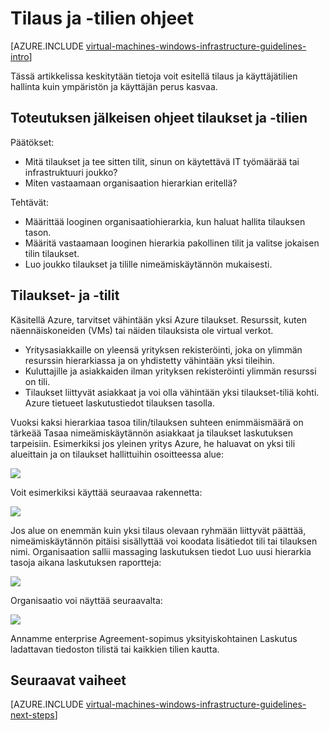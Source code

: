 <properties
    pageTitle="Tilauksen ja tilien ohjeet | Microsoft Azure"
    description="Lisätietoja keskeisiä suunnittelu ja käyttöönotto ohjeita tilaukset ja Azure-tilit."
    documentationCenter=""
    services="virtual-machines-windows"
    authors="iainfoulds"
    manager="timlt"
    editor=""
    tags="azure-resource-manager"/>

<tags
    ms.service="virtual-machines-windows"
    ms.workload="infrastructure-services"
    ms.tgt_pltfrm="vm-windows"
    ms.devlang="na"
    ms.topic="article"
    ms.date="09/08/2016"
    ms.author="iainfou"/>

# <a name="subscription-and-accounts-guidelines"></a>Tilaus ja -tilien ohjeet

[AZURE.INCLUDE [virtual-machines-windows-infrastructure-guidelines-intro](../../includes/virtual-machines-windows-infrastructure-guidelines-intro.md)] 

Tässä artikkelissa keskitytään tietoja voit esitellä tilaus ja käyttäjätilien hallinta kuin ympäristön ja käyttäjän perus kasvaa.


## <a name="implementation-guidelines-for-subscriptions-and-accounts"></a>Toteutuksen jälkeisen ohjeet tilaukset ja -tilien

Päätökset:

- Mitä tilaukset ja tee sitten tilit, sinun on käytettävä IT työmäärää tai infrastruktuuri joukko?
- Miten vastaamaan organisaation hierarkian eritellä?

Tehtävät:

- Määrittää looginen organisaatiohierarkia, kun haluat hallita tilauksen tason.
- Määritä vastaamaan looginen hierarkia pakollinen tilit ja valitse jokaisen tilin tilaukset.
- Luo joukko tilaukset ja tilille nimeämiskäytännön mukaisesti.


## <a name="subscriptions-and-accounts"></a>Tilaukset- ja -tilit

Käsitellä Azure, tarvitset vähintään yksi Azure tilaukset. Resurssit, kuten näennäiskoneiden (VMs) tai näiden tilauksista ole virtual verkot.

- Yritysasiakkaille on yleensä yrityksen rekisteröinti, joka on ylimmän resurssin hierarkiassa ja on yhdistetty vähintään yksi tileihin.
- Kuluttajille ja asiakkaiden ilman yrityksen rekisteröinti ylimmän resurssi on tili.
- Tilaukset liittyvät asiakkaat ja voi olla vähintään yksi tilaukset-tiliä kohti. Azure tietueet laskutustiedot tilauksen tasolla.

Vuoksi kaksi hierarkiaa tasoa tilin/tilauksen suhteen enimmäismäärä on tärkeää Tasaa nimeämiskäytännön asiakkaat ja tilaukset laskutuksen tarpeisiin. Esimerkiksi jos yleinen yritys Azure, he haluavat on yksi tili alueittain ja on tilaukset hallittuihin osoitteessa alue:

![](./media/virtual-machines-common-infrastructure-service-guidelines/sub01.png)

Voit esimerkiksi käyttää seuraavaa rakennetta:

![](./media/virtual-machines-common-infrastructure-service-guidelines/sub02.png)

Jos alue on enemmän kuin yksi tilaus olevaan ryhmään liittyvät päättää, nimeämiskäytännön pitäisi sisällyttää voi koodata lisätiedot tili tai tilauksen nimi. Organisaation sallii massaging laskutuksen tiedot Luo uusi hierarkia tasoja aikana laskutuksen raportteja:

![](./media/virtual-machines-common-infrastructure-service-guidelines/sub03.png)

Organisaatio voi näyttää seuraavalta:

![](./media/virtual-machines-common-infrastructure-service-guidelines/sub04.png)

Annamme enterprise Agreement-sopimus yksityiskohtainen Laskutus ladattavan tiedoston tilistä tai kaikkien tilien kautta.


## <a name="next-steps"></a>Seuraavat vaiheet

[AZURE.INCLUDE [virtual-machines-windows-infrastructure-guidelines-next-steps](../../includes/virtual-machines-windows-infrastructure-guidelines-next-steps.md)] 